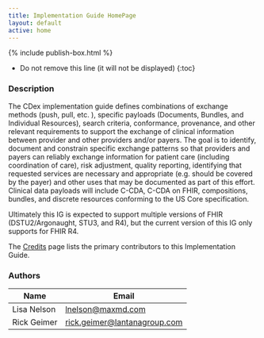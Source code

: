 ```yaml
---
title: Implementation Guide HomePage
layout: default
active: home
---
```


{% include publish-box.html %}

<!-- { :.no_toc } -->

<!-- TOC  the css styling for this is \pages\assets\css\project.css under 'markdown-toc'-->

* Do not remove this line (it will not be displayed)
{:toc}

<!-- end TOC -->

### Description

The  CDex implementation guide defines combinations of exchange methods (push, pull, etc. ), specific payloads (Documents, Bundles, and Individual Resources), search criteria, conformance, provenance, and other relevant requirements to support the exchange of clinical information between provider and other providers and/or payers. The goal is to identify, document and constrain  specific exchange patterns so that providers and payers can reliably exchange information for patient care (including coordination of care), risk adjustment, quality reporting, identifying that requested services are necessary and appropriate (e.g. should be covered by the payer) and other uses that may be documented as part of this effort. Clinical data payloads will include C-CDA, C-CDA on FHIR, compositions, bundles, and discrete resources conforming to the US Core specification. 

Ultimately this IG is expected to support multiple versions of FHIR (DSTU2/Argonaught, STU3, and R4), but the current version of this IG only supports for FHIR R4. 

The [Credits](Credits.html) page lists the primary contributors to this Implementation Guide. 





### Authors

<table>
<thead>
<tr>
<th>Name</th>
<th>Email</th>
</tr>
</thead>
<tbody>
<tr>
<td>Lisa Nelson</td>
<td><a href="mailto:lnelson@maxmd.com">lnelson@maxmd.com</a></td>
</tr>
<tr>
<td>Rick Geimer</td>
<td><a href="mailto:rick.geimer@lantanagroup.com">rick.geimer@lantanagroup.com</a></td>
</tr>
</tbody>
</table>


